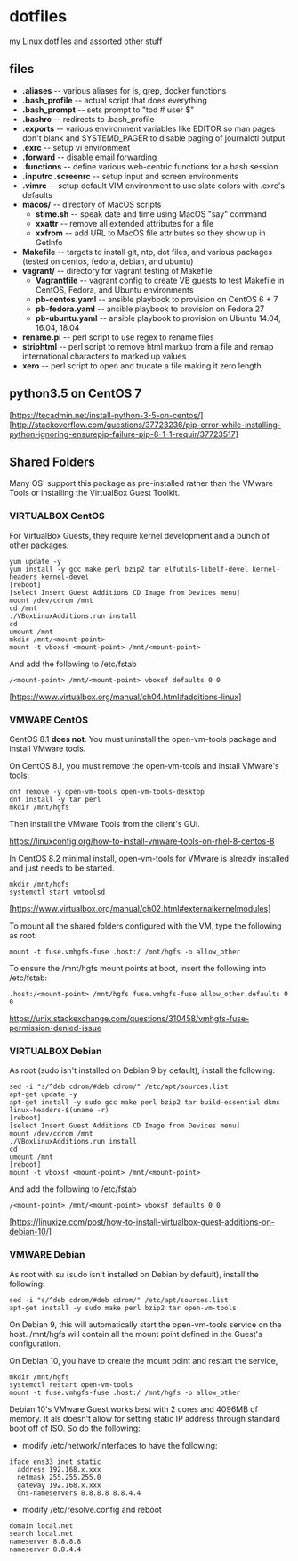 # dotfiles

my Linux dotfiles and assorted other stuff

## files

* **.aliases** -- various aliases for ls, grep, docker functions
* **.bash_profile** -- actual script that does everything
* **.bash_prompt** -- sets prompt to "tod # user $"
* **.bashrc** -- redirects to .bash_profile
* **.exports** -- various environment variables like EDITOR so man pages don't blank and SYSTEMD_PAGER to disable paging of journalctl output
* .**exrc** -- setup vi environment
* **.forward** -- disable email forwarding
* **.functions** -- define various web-centric functions for a bash session
* **.inputrc .screenrc** -- setup input and screen environments
* **.vimrc** -- setup default VIM environment to use slate colors with .exrc's defaults
* **macos/** -- directory of MacOS scripts
  * **stime.sh** -- speak date and time using MacOS "say" command
  * **xxattr** -- remove all extended attributes for a file
  * **xxfrom** -- add URL to MacOS file attributes so they show up in GetInfo
* **Makefile** -- targets to install git, ntp, dot files, and various packages (tested on centos, fedora, debian, and ubuntu)
* **vagrant/** -- directory for vagrant testing of Makefile
  * **Vagrantfile** -- vagrant config to create VB guests to test Makefile in CentOS, Fedora, and Ubuntu environments
  * **pb-centos.yaml** -- ansible playbook to provision on CentOS 6 + 7
  * **pb-fedora.yaml** -- ansible playbook to provision on Fedora 27
  * **pb-ubuntu.yaml** -- ansible playbook to provision on Ubuntu 14.04, 16.04, 18.04
* **rename.pl** -- perl script to use regex to rename files
* **striphtml** -- perl script to remove html markup from a file and remap international characters to marked up values
* **xero** -- perl script to open and trucate a file making it zero length

## python3.5 on CentOS 7

[https://tecadmin.net/install-python-3-5-on-centos/]
[http://stackoverflow.com/questions/37723236/pip-error-while-installing-python-ignoring-ensurepip-failure-pip-8-1-1-requir/37723517]

## Shared Folders

Many OS' support this package as pre-installed rather than the VMware Tools or installing the VirtualBox Guest Toolkit.

### VIRTUALBOX CentOS

For VirtualBox Guests, they require kernel development and a bunch of other packages.

    yum update -y
    yum install -y gcc make perl bzip2 tar elfutils-libelf-devel kernel-headers kernel-devel
    [reboot]
    [select Insert Guest Additions CD Image from Devices menu]
    mount /dev/cdrom /mnt
    cd /mnt
    ./VBoxLinuxAdditions.run install
    cd
    umount /mnt
    mkdir /mnt/<mount-point>
    mount -t vboxsf <mount-point> /mnt/<mount-point>

And add the following to /etc/fstab

    /<mount-point> /mnt/<mount-point> vboxsf defaults 0 0

[https://www.virtualbox.org/manual/ch04.html#additions-linux]


### VMWARE CentOS

CentOS 8.1 **does not**.  You must uninstall the open-vm-tools package and install VMware tools.

On CentOS 8.1, you must remove the open-vm-tools and install VMware's tools:

    dnf remove -y open-vm-tools open-vm-tools-desktop
    dnf install -y tar perl
    mkdir /mnt/hgfs

Then install the VMware Tools from the client's GUI.

https://linuxconfig.org/how-to-install-vmware-tools-on-rhel-8-centos-8

In CentOS 8.2 minimal install, open-vm-tools for VMware is already installed and just needs to be started.

    mkdir /mnt/hgfs
    systemctl start vmtoolsd

[https://www.virtualbox.org/manual/ch02.html#externalkernelmodules]


To mount all the shared folders configured with the VM, type the following as root:

    mount -t fuse.vmhgfs-fuse .host:/ /mnt/hgfs -o allow_other

To ensure the /mnt/hgfs mount points at boot, insert the following into /etc/fstab:

    .host:/<mount-point> /mnt/hgfs fuse.vmhgfs-fuse allow_other,defaults 0 0

https://unix.stackexchange.com/questions/310458/vmhgfs-fuse-permission-denied-issue

### VIRTUALBOX Debian

As root (sudo isn't installed on Debian 9 by default), install the following:

    sed -i "s/^deb cdrom/#deb cdrom/" /etc/apt/sources.list
    apt-get update -y
    apt-get install -y sudo gcc make perl bzip2 tar build-essential dkms linux-headers-$(uname -r)
    [reboot]
    [select Insert Guest Additions CD Image from Devices menu]
    mount /dev/cdrom /mnt
    ./VBoxLinuxAdditions.run install
    cd
    umount /mnt
    [reboot]
    mount -t vboxsf <mount-point> /mnt/<mount-point>

And add the following to /etc/fstab

    /<mount-point> /mnt/<mount-point> vboxsf defaults 0 0

[https://linuxize.com/post/how-to-install-virtualbox-guest-additions-on-debian-10/]


### VMWARE Debian

As root with su (sudo isn't installed on Debian by default), install the following:

    sed -i "s/^deb cdrom/#deb cdrom/" /etc/apt/sources.list
    apt-get install -y sudo make perl bzip2 tar open-vm-tools

On Debian 9, this will automatically start the open-vm-tools service on the host. 
/mnt/hgfs will contain all the mount point defined in the Guest's configuration.

On Debian 10, you have to create the mount point and restart the service,

    mkdir /mnt/hgfs
    systemctl restart open-vm-tools
    mount -t fuse.vmhgfs-fuse .host:/ /mnt/hgfs -o allow_other

Debian 10's VMware Guest works best with 2 cores and 4096MB of memory.  It als doesn't allow 
for setting static IP address through standard boot off of ISO.  So do the following:

- modify /etc/network/interfaces to have the following:
```
iface ens33 inet static
  address 192.168.x.xxx
  netmask 255.255.255.0
  gateway 192.168.x.xxx
  dns-nameservers 8.8.8.8 8.8.4.4
```

- modify /etc/resolve.config and reboot
```
domain local.net
search local.net
nameserver 8.8.8.8
nameserver 8.8.4.4
```
